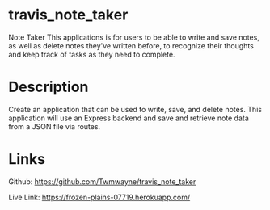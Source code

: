 # travis_note_taker

Note Taker
This applications is for users to be able to write and save notes, as well as delete notes they've written before, to recognize their thoughts and keep track of tasks as they need to complete.

# Description

Create an application that can be used to write, save, and delete notes. This application will use an Express backend and save and retrieve note data from a JSON file via routes. 


# Links

Github: https://github.com/Twmwayne/travis_note_taker

Live Link: https://frozen-plains-07719.herokuapp.com/